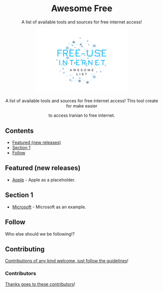 <div align="center">

<!-- title -->
# Awesome Free

<!-- subtitle -->

A list of available tools and sources for free internet access!

<!-- image -->

<a href="" target="_blank" rel="noopener noreferrer">
  <img src="logo.png" width="300" />
</a>

<!-- description -->

A list of available tools and sources for free internet access! This tool create for make easier 

to access Iranian to free internet.

</div>

<!-- TOC -->

## Contents

- [Featured (new releases)](#featured-new-releases)
- [Section 1](#section-1)
- [Follow](#follow)

<!-- CONTENT -->

## Featured (new releases)

- [Apple](https://apple.com) - Apple as a placeholder.

## Section 1

- [Microsoft](https://www.microsoft.com/) - Microsoft as an example.

<!-- END CONTENT -->

## Follow

<!-- list people worth following on social sites (Twitter, LinkedIn, GitHub, YouTube etc.) -->

Who else should we be following!?

## Contributing

[Contributions of any kind welcome, just follow the guidelines](contributing.md)!

### Contributors

[Thanks goes to these contributors](https://github.com/YOUR_GITHUB_USER/YOUR_REPO/graphs/contributors)!

